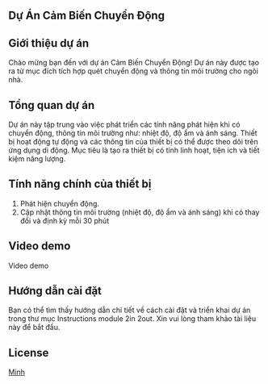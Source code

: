 ## Dự Án Cảm Biến Chuyển Động
## Giới thiệu dự án

Chào mừng bạn đến với dự án Cảm Biến Chuyển Động! Dự án này được tạo ra từ mục đích tích hợp quét chuyển động và thông tin môi trường cho ngôi nhà.
## Tổng quan dự án

Dự án này tập trung vào việc phát triển các tính năng phát hiện khi có chuyển động, thông tin môi trường như: nhiệt độ, độ ẩm và ánh sáng. Thiết bị hoạt động tự động và các thông tin của thiết bị có thể được theo dõi trên ứng dụng di động. Mục tiêu là tạo ra thiết bị có tính linh hoạt, tiện ích và tiết kiệm năng lượng.

## Tính năng chính của thiết bị

1. Phát hiện chuyển động.
2. Cập nhật thông tin môi trường (nhiệt độ, độ ẩm và ánh sáng) khi có thay đổi và định kỳ mỗi 30 phút

## Video demo

Video demo
## Hướng dẫn cài đặt

Bạn có thể tìm thấy hướng dẫn chi tiết về cách cài đặt và triển khai dự án trong thư mục Instructions module 2in 2out. Xin vui lòng tham khảo tài liệu này để bắt đầu.

## License

[Minh](https://www.facebook.com/MinhShadows)
